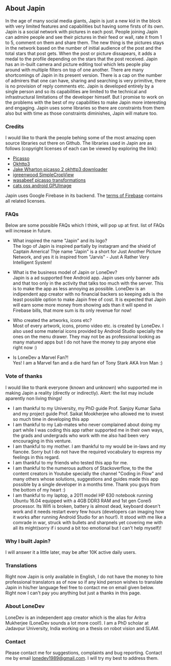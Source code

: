 ## About Japin
In the age of many social media giants, Japin is just a new kid in the block with very limited features and capabilities but having some firsts of its own. Japin is a social network with pictures in each post. People joining Japin can admire people and see their pictures in their feed or wall, rate it from 1 to 5, comment on them and share them. The new thing is the pictures stays in the network based on the number of initial audience of the post and the total stars that post gets. When the post or picture dissapears, it adds a medal to the profile depending on the stars that the post received. Japin has an in-built camera and picture editing tool which lets people play around with multiple filters on top of one another. There are many shortcomings of Japin in its present version. There is a cap on the number of admirers that one can have, sharing and searching is very primitive, there is no provision of reply comments etc. Japin is developed entirely by a single person and so its capabilities are limited to the technical and infrastructural limitations of the developer himself. But I promise to work on the problems with the best of my capabilities to make Japin more interesting and engaging. Japin uses some libraries so there are constraints from them also but with time as those constraints diminishes, Japin will mature too. 

### Credits
I would like to thank the people behing some of the most amazing open source libraries out there on Github. The libraries used in Japin are as follows (copyright licenses of each can be viewed by exploring the link):

* [Picasso](http://square.github.io/picasso/) 
* [Okhttp3](http://square.github.io/okhttp/)
* [Jake Wharton picasso 2 okhttp3 downloader](http://github.com/JakeWharton/picasso2-okhttp3-downloader)
* [igreenwood SimpleCropView](http://github.com/igreenwood/SimpleCropView)
* [wasabeef picasso transformations](http://github.com/wasabeef/picasso-transformations)
* [cats oss android GPUImage](http://github.com/cats-oss/android-gpuimage)

Japin uses Google Firebase in its backend. The [terms of Firebase](https://firebase.google.com/terms/) contains all related licenses.

### FAQs
Below are some possible FAQs which I think, will pop up at first. list of FAQs will increase in future.


* What inspired the name "Japin" and its logo?\
The logo of Japin is inspired partially by instagram and the shield of Captain America! Thje name "Japin" is a short for Just Another Picture Network, and yes it is inspired from "Jarvis" - Just A Rather Very Intelligent System!

* What is the business model of Japin or LoneDev?\
Japin is a ad supported free Android app. Japin uses only banner ads and that too only in the activity that talks too much with the server. This is to make the app as less annoying as possible. LoneDev is an indipendent app creator with no financial backers so keeping ads is the least possible option to make Japin free of cost. It is expected that Japin will earn some more money from showing ads than it will spend in Firebase bills, that more sum is its only revenue for now!

* Who created the artworks, icons etc?\
Most of every artwork, icons, promo video etc. is created by LoneDev. I also used some material icons provided by Android Studio specially the ones on the menu drawer. They may not be as professional looking as many matured apps but I do not have the money to pay anyone else right now :)

* Is LoneDev a Marvel Fan?!\
Yes! I am a Marvel fan and a die hard fan of Tony Stark AKA Iron Man :) 


### Vote of thanks
I would like to thank everyone (known and unknown) who supported me in making Japin a reality (directly or indirectly). Alert: the list may include aparently non living things!

* I am thankful to my University, my PhD guide Prof. Sanjoy Kumar Saha and my project guide Prof. Saikat Mookherjee who allowed me to invest so much time in developing this app
* I am thankful to my Lab-mates who never complained about doing my part while I was coding this app rather supported me in their own ways, the grads and undergrads who work with me also had been very encouraging in this venture. 
* I am thankful to my mother. I am thankful to my would be in-laws and my fiancée. Sorry but I do not have the required vocabulary to express my feelings in this regard.
* I am thankful to my friends who tested this app for me.
* I am thankful to the numerous authors of Stackoverflow, to the the content creators in Youtube specially the channel "Coding in Flow" and many others whose solutions, suggestions and guides made this app possible by a single developer in a months time. Thank you guys from the bottom of my heart :)
* I am thankful to my laptop, a 2011 model HP 630 notebook running Ubuntu 16.04 equipped with a 4GB DDR3 RAM and 1st gen Corei5 processor. Its Wifi is broken, battery is almost dead, keyboard doesn't work and it needs restart every few hours (developers can imaging how it works after running Android Studio for an hour!). It stood with me like a comrade in war, struck with bullets and sharpnels yet covering me with all its might(sorry if i sound a bit too emotional but I can't help myself)! 

### Why I built Japin?
I will answer it a little later, may be after 10K active daily users.

### Translations
Right now Japin is only available in English, I do not have the money to hire professional translators as of now so if any kind person wishes to translate Japin in his/her language feel free to contact me on email given below. Right now I can't pay you anything but just a thanks in this page.

### About LoneDev
LoneDev is an independent app creator which is the alias for Aritra Mukherjee (LoneDev sounds a lot more cool!). I am a PhD scholar at Jadavpur University, India working on a thesis on robot vision and SLAM.

### Contact
Please contact me for suggestions, complaints and bug reporting.
Contact me by email <lonedev1989@gmail.com>. I will try my best to address them.

